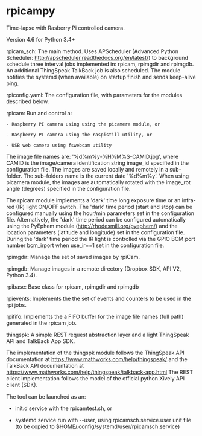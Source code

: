 # rpicampy
Time-lapse with Rasberry Pi controlled camera.

Version 4.6 for Python 3.4+


rpicam_sch:	The main method. Uses APScheduler (Advanced Python Scheduler: http://apscheduler.readthedocs.org/en/latest/) 
to background schedule three interval jobs implemented in: rpicam, rpimgdir and rpimgdb. An additional ThingSpeak TalkBack job is also scheduled.
The module notifies the systemd (when available) on startup finish and sends keep-alive ping.

rpiconfig.yaml:	The configuration file, with parameters for the modules described below.

rpicam:		Run and control a:

	- Raspberry PI camera using using the picamera module, or

	- Raspberry PI camera using the raspistill utility, or 

	- USB web camera using fswebcam utility 

The image file names are:  '%d%m%y-%H%M%S-CAMID.jpg', where CAMID is the image/camera identification string image_id specified in the configuration file.
The images are saved locally and remotely in a sub-folder. The sub-folders name is the current date '%d%m%y'.
When using picamera module, the images are automatically rotated with the image_rot angle (degrees) specified in the configuration file. 

The rpicam module implements a 'dark' time long exposure time or an infra-red (IR) light ON/OFF switch. 
The 'dark' time period (start and stop) can be configured manually using the hour/min parameters set in the configuration file.
Alternatively, the 'dark' time period can be configured automatically using the PyEphem module (http://rhodesmill.org/pyephem/) 
and the location parameters (latitude and longitude) set in the configuration file.
During the 'dark' time period the IR light is controlled via the GPIO BCM port number bcm_irport when use_ir==1 set in the configuration file.

rpimgdir:	Manage the set of saved images by rpiCam.  

rpimgdb:	Manage images in a remote directory (Dropbox SDK, API V2, Python 3.4).

rpibase:	Base class for rpicam, rpimgdir and rpimgdb

rpievents:	Implements the the set of events and counters to be used in the rpi jobs.

rpififo:	Implements the a FIFO buffer for the image file names (full path) generated in the rpicam job.

thingspk:	A simple REST request abstraction layer and a light ThingSpeak API and TalkBack App SDK. 

The implementation of the thingspk module follows the ThingSpeak API documentation at https://www.mathworks.com/help/thingspeak/
and the TalkBack API documentation at https://www.mathworks.com/help/thingspeak/talkback-app.html
The REST client implementation follows the model of the official python Xively API client (SDK).

The tool can be launched as an:

- init.d service with the rpicamtest.sh, or

- systemd service run with --user, using rpicamsch.service.user unit file (to be copied to $HOME/.config/systemd/user/rpicamsch.service)

